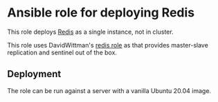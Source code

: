 # Ansible role for deploying Redis

This role deploys [Redis](https://redis.io/) as a single instance, not in cluster.

This role uses DavidWittman's [redis role](https://galaxy.ansible.com/DavidWittman/redis) as that provides master-slave replication and sentinel out of the box.

## Deployment

The role can be run against a server with a vanilla Ubuntu 20.04 image.
